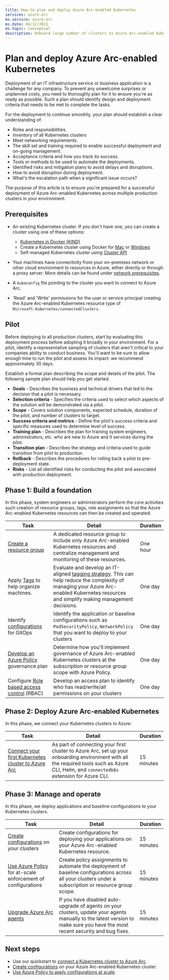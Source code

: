 ```yaml
---
title: How to plan and deploy Azure Arc-enabled Kubernetes
services: azure-arc
ms.service: azure-arc
ms.date: 04/12/2021
ms.topic: conceptual
description: Onboard large number of clusters to Azure Arc-enabled Kubernetes for configuration management
---
```


# Plan and deploy Azure Arc-enabled Kubernetes

Deployment of an IT infrastructure service or business application is a challenge for any company. To prevent any unwelcome surprises or unplanned costs, you need to thoroughly plan for it to ensure you're as ready as possible. Such a plan should identify design and deployment criteria that needs to be met to complete the tasks.

For the deployment to continue smoothly, your plan should establish a clear understanding of:

* Roles and responsibilities.
* Inventory of all Kubernetes clusters
* Meet networking requirements.
* The skill set and training required to enable successful deployment and on-going management.
* Acceptance criteria and how you track its success.
* Tools or methods to be used to automate the deployments.
* Identified risks and mitigation plans to avoid delays and disruptions.
* How to avoid disruption during deployment.
* What's the escalation path when a significant issue occurs?

The purpose of this article is to ensure you're prepared for a successful deployment of Azure Arc-enabled Kubernetes across multiple production clusters in your environment.

## Prerequisites

* An existing Kubernetes cluster. If you don't have one, you can create a cluster using one of these options:
    - [Kubernetes in Docker (KIND)](https://kind.sigs.k8s.io/)
    - Create a Kubernetes cluster using Docker for [Mac](https://docs.docker.com/docker-for-mac/#kubernetes) or [Windows](https://docs.docker.com/docker-for-windows/#kubernetes)
    - Self-managed Kubernetes cluster using [Cluster API](https://cluster-api.sigs.k8s.io/user/quick-start.html)

* Your machines have connectivity from your on-premises network or other cloud environment to resources in Azure, either directly or through a proxy server. More details can be found under [network prerequisites](quickstart-connect-cluster.md#meet-network-requirements).

* A `kubeconfig` file pointing to the cluster you want to connect to Azure Arc.
* 'Read' and 'Write' permissions for the user or service principal creating the Azure Arc-enabled Kubernetes resource type of `Microsoft.Kubernetes/connectedClusters`.

## Pilot

Before deploying to all production clusters, start by evaluating this deployment process before adopting it broadly in your environment. For a pilot, identify a representative sampling of clusters that aren't critical to your companies ability to conduct business. You'll want to be sure to allow enough time to run the pilot and assess its impact: we recommend approximately 30 days.

Establish a formal plan describing the scope and details of the pilot. The following sample plan should help you get started.

* **Goals** - Describes the business and technical drivers that led to the decision that a pilot is necessary.
* **Selection criteria** - Specifies the criteria used to select which aspects of the solution will be demonstrated via a pilot.
* **Scope** - Covers solution components, expected schedule, duration of the pilot, and number of clusters to target.
* **Success criteria and metrics** - Define the pilot's success criteria and specific measures used to determine level of success.
* **Training plan** - Describes the plan for training system engineers, administrators, etc. who are new to Azure and it services during the pilot.
* **Transition plan** - Describes the strategy and criteria used to guide transition from pilot to production.
* **Rollback** - Describes the procedures for rolling back a pilot to pre-deployment state.
* **Risks** - List all identified risks for conducting the pilot and associated with production deployment.

## Phase 1: Build a foundation

In this phase, system engineers or administrators perform the core activities such creation of resource groups, tags, role assignments so that the Azure Arc-enabled Kubernetes resources can then be created and operated.

|Task |Detail |Duration |
|-----|-------|---------|
| [Create a resource group](../../azure-resource-manager/management/manage-resource-groups-portal.md#create-resource-groups) | A dedicated resource group to include only Azure Arc-enabled Kubernetes resources and centralize management and monitoring of these resources. | One hour |
| Apply [Tags](../../azure-resource-manager/management/tag-resources.md) to help organize machines. | Evaluate and develop an IT-aligned [tagging strategy](/azure/cloud-adoption-framework/decision-guides/resource-tagging/). This can help reduce the complexity of managing your Azure Arc-enabled Kubernetes resources and simplify making management decisions. | One day |
| Identify [configurations](tutorial-use-gitops-connected-cluster.md) for GitOps | Identify the application or baseline configurations such as `PodSecurityPolicy`, `NetworkPolicy` that you want to deploy to your clusters | One day |
| [Develop an Azure Policy](../../governance/policy/overview.md) governance plan | Determine how you'll implement governance of Azure Arc-enabled Kubernetes clusters at the subscription or resource group scope with Azure Policy. | One day |
| Configure [Role based access control](../../role-based-access-control/overview.md) (RBAC) | Develop an access plan to identify who has read/write/all permissions on your clusters | One day |

## Phase 2: Deploy Azure Arc-enabled Kubernetes

In this phase, we connect your Kubernetes clusters to Azure:

|Task |Detail |Duration |
|-----|-------|---------|
| [Connect your first Kubernetes cluster to Azure Arc](quickstart-connect-cluster.md) | As part of connecting your first cluster to Azure Arc, set up your onboarding environment with all the required tools such as Azure CLI, Helm,  and `connectedk8s` extension for Azure CLI. | 15 minutes |

## Phase 3: Manage and operate

In this phase, we deploy applications and baseline configurations to your Kubernetes clusters.

|Task |Detail |Duration |
|-----|-------|---------|
|[Create configurations](tutorial-use-gitops-connected-cluster.md) on your clusters | Create configurations for deploying your applications on your Azure Arc-enabled Kubernetes resource. | 15 minutes |
|[Use Azure Policy](use-azure-policy.md) for at-scale enforcement of configurations | Create policy assignments to automate the deployment of baseline configurations across all your clusters under a subscription or resource group scope. | 15 minutes |
| [Upgrade Azure Arc agents](agent-upgrade.md) | If you have disabled auto-upgrade of agents on your clusters, update your agents manually to the latest version to make sure you have the most recent security and bug fixes. | 15 minutes |

## Next steps

* Use our quickstart to [connect a Kubernetes cluster to Azure Arc](./quickstart-connect-cluster.md).
* [Create configurations](./tutorial-use-gitops-connected-cluster.md) on your Azure Arc-enabled Kubernetes cluster.
* [Use Azure Policy to apply configurations at scale](./use-azure-policy.md).
